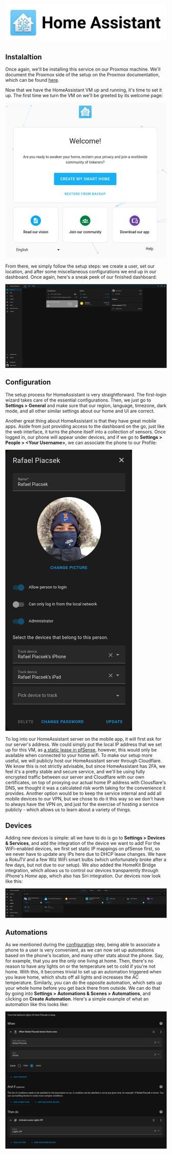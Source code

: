 # ![](../media/homeassistant_logo.png)

## Instalaltion

Once again, we'll be installing this service on our Proxmox machine. We'll document the Proxmox side of the setup on the Proxmox documentation, which can be found [here](1_proxmox.md#homeassistant).

Now that we have the HomeAssistant VM up and running, it's time to set it up. The first time we turn the VM on we'll be greeted by its welcome page:

![](../media/homeassistant_welcome_page.png)

From there, we simply follow the setup steps: we create a user, set our location, and after some miscellaneous configurations we end up in our dashboard. Once again, here's a sneak peek of our finished dashboard:

![](../media/homeassistant_dashboard.png)

## Configuration

The setup process for HomeAssistant is very straightforward. The first-login wizard takes care of the essential configurations. Then, we just go to **Settings > General** and make sure that our region, language, timezone, dark mode, and all other similar settings about our home and UI are correct.

Another great thing about HomeAssistant is that they have great mobile apps. Aside from just providing access to the dashboard on the go, just like the web interface, it turns the phone itself into a collection of sensors. Once logged in, our phone will appear under devices, and if we go to **Settings > People > \<Your Username\>**, we can associate the phone to our Profile:

![](../media/homeassistant_profile.png)

To log into our HomeAssistant server on the mobile app, it will first ask for our server's address. We could simply put the local IP address that we set up for this VM, as [a static lease in pfSense](2_pfsense.md#haproxy), however, this would only be available when connected to your home wifi. To make our setup more useful, we will publicly host our HomeAssistant server through Cloudflare. We know this is not strictly advisable, but since HomeAssistant has 2FA, we feel it's a pretty stable and secure service, and we'll be using fully encrypted traffic between our server and Cloudflare with our own certificates, on top of proxying our actual home IP address with Clousflare's DNS, we thought it was a calculated risk worth taking for the convenience it provides. Another option would be to keep the service internal and add all mobile devices to our VPN, but we chose to do it this way so we don't have to always have the VPN on, and just for the exercise of hosting a service publicly - which allows us to learn about a variety of things.


## Devices

Adding new devices is simple: all we have to do is go to **Settings > Devices & Services**, and add the integration of the device we want to add! For the WiFi-enabled devices, we first set static IP mappings on pfSense first, so we never have to update any IPs here due to DHCP lease changes. We have a RokuTV and a few Wiz WiFi smart bulbs (which unfortunately broke after a few days, but not due to our setup). We also added the HomeKit Bridge integration, which allows us to control our devices transparently through iPhone's *Home* app, which also has Siri integration. Our devices now look like this:

![](../media/homeassistant_devices.png)

## Automations

As we mentioned during the [configuration](#configuration) step, being able to associate a phone to a user is very convenient, as we can now set up automations based on the phone's location, and many other stats about the phone. Say, for example, that you are the only one living at home. Then, there's no reason to have any lights on or the temperature set to cold if you're not home. With this, it becomes trivial to set up an automation triggered when you leave home, which shuts off all lights and increases the AC temperature. Similarly, you can do the opposite automation, which sets up your whole home before you get back there from outside. We can do that by going into **Settings > Automations & Scenes > Automations**, and clicking on **Create Automation**. Here's a simple example of what an automation like this looks like:

![](../media/homeassistant_automation.png)